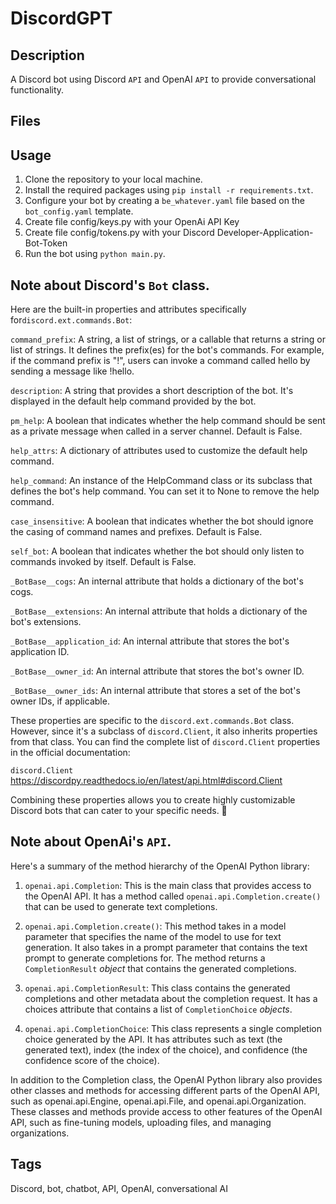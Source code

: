 # DiscordGPT

## Description
A Discord bot using Discord `API` and OpenAI `API` to provide conversational functionality.

## Files


## Usage
1. Clone the repository to your local machine.
2. Install the required packages using `pip install -r requirements.txt`.
3. Configure your bot by creating a `be_whatever.yaml` file based on the `bot_config.yaml` template.
4. Create file config/keys.py with your OpenAi API Key
5. Create file config/tokens.py with your Discord Developer-Application-Bot-Token
6. Run the bot using `python main.py`.

## Note about Discord's `Bot` class.
Here are the built-in properties and attributes specifically for`discord.ext.commands.Bot`:

`command_prefix`: A string, a list of strings, or a callable that returns a string or list of strings. It defines the prefix(es) for the bot's commands. For example, if the command prefix is "!", users can invoke a command called hello by sending a message like !hello.

`description`: A string that provides a short description of the bot. It's displayed in the default help command provided by the bot.

`pm_help`: A boolean that indicates whether the help command should be sent as a private message when called in a server channel. Default is False.

`help_attrs`: A dictionary of attributes used to customize the default help command.

`help_command`: An instance of the HelpCommand class or its subclass that defines the bot's help command. You can set it to None to remove the help command.

`case_insensitive`: A boolean that indicates whether the bot should ignore the casing of command names and prefixes. Default is False.

`self_bot`: A boolean that indicates whether the bot should only listen to commands invoked by itself. Default is False.

`_BotBase__cogs`: An internal attribute that holds a dictionary of the bot's cogs.

`_BotBase__extensions`: An internal attribute that holds a dictionary of the bot's extensions.

`_BotBase__application_id`: An internal attribute that stores the bot's application ID.

`_BotBase__owner_id`: An internal attribute that stores the bot's owner ID.

`_BotBase__owner_ids`: An internal attribute that stores a set of the bot's owner IDs, if applicable.

These properties are specific to the `discord.ext.commands.Bot` class. However, since it's a subclass of `discord.Client`, it also inherits properties from that class. You can find the complete list of `discord.Client` properties in the official documentation:

`discord.Client`
https://discordpy.readthedocs.io/en/latest/api.html#discord.Client

Combining these properties allows you to create highly customizable Discord bots that can cater to your specific needs. 💅

## Note about OpenAi's `API`.
Here's a summary of the method hierarchy of the OpenAI Python library:

1. `openai.api.Completion`: This is the main class that provides access to the OpenAI API. It has a method called `openai.api.Completion.create()` that can be used to generate text completions.

2. `openai.api.Completion.create()`: This method takes in a model parameter that specifies the name of the model to use for text generation. It also takes in a prompt parameter that contains the text prompt to generate completions for. The method returns a `CompletionResult` *object* that contains the generated completions.

3. `openai.api.CompletionResult`: This class contains the generated completions and other metadata about the completion request. It has a choices attribute that contains a list of `CompletionChoice` *objects*.

4. `openai.api.CompletionChoice`: This class represents a single completion choice generated by the API. It has attributes such as text (the generated text), index (the index of the choice), and confidence (the confidence score of the choice).

In addition to the Completion class, the OpenAI Python library also provides other classes and methods for accessing different parts of the OpenAI API, such as openai.api.Engine, openai.api.File, and openai.api.Organization. These classes and methods provide access to other features of the OpenAI API, such as fine-tuning models, uploading files, and managing organizations.

## Tags
Discord, bot, chatbot, API, OpenAI, conversational AI
